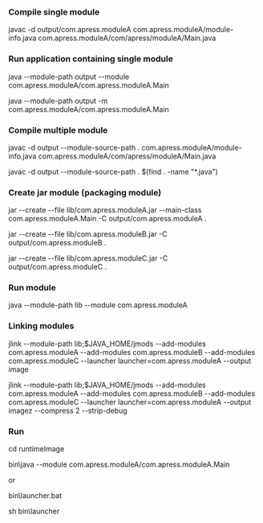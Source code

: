 

### Compile single module
javac -d output/com.apress.moduleA com.apress.moduleA/module-info.java com.apress.moduleA/com/apress/moduleA/Main.java

### Run application containing single module
java --module-path output --module com.apress.moduleA/com.apress.moduleA.Main

java --module-path output -m com.apress.moduleA/com.apress.moduleA.Main

### Compile multiple module
javac -d output --module-source-path . com.apress.moduleA/module-info.java com.apress.moduleA/com/apress/moduleA/Main.java

javac -d output --module-source-path . $(find . -name "*.java")

### Create jar module (packaging module)
jar --create --file lib/com.apress.moduleA.jar --main-class com.apress.moduleA.Main -C output/com.apress.moduleA .

jar --create --file lib/com.apress.moduleB.jar -C output/com.apress.moduleB .

jar --create --file lib/com.apress.moduleC.jar -C output/com.apress.moduleC .

### Run module
java --module-path lib --module com.apress.moduleA

### Linking modules
jlink --module-path lib;$JAVA_HOME/jmods --add-modules com.apress.moduleA --add-modules com.apress.moduleB --add-modules com.apress.moduleC --launcher launcher=com.apress.moduleA --output image

jlink --module-path lib;$JAVA_HOME/jmods --add-modules com.apress.moduleA --add-modules com.apress.moduleB --add-modules com.apress.moduleC --launcher launcher=com.apress.moduleA --output imagez --compress 2 --strip-debug

### Run 
cd runtimeImage

bin\java --module com.apress.moduleA/com.apress.moduleA.Main

or 

bin\launcher.bat

sh bin\launcher
